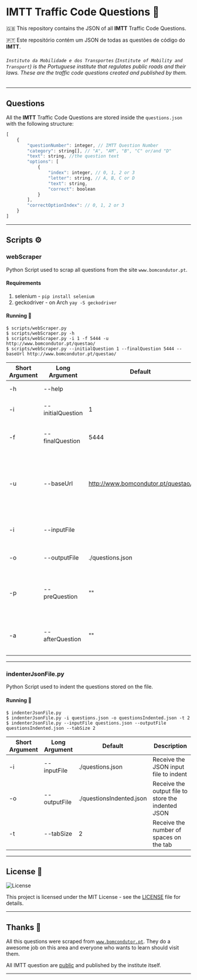 # IMTT Traffic Code Questions 🚗

🇬🇧 This repository contains the JSON of all __IMTT__ Traffic Code Questions.

🇵🇹 Este repositório contém um JSON de todas as questões de código do __IMTT__.

###### `Instituto da Mobilidade e dos Transportes` (`Institute of Mobility and Transport`) is the Portuguese institute that regulates public roads and their laws. These are the traffic code questions created and published by them.

---

## Questions

All the __IMTT__ Traffic Code Questions are stored inside the `questions.json` with the following structure:

```javascript
[
	{
		"questionNumber": integer, // IMTT Question Number
		"category": string[], // "A", "AM", "B", "C" or/and "D"
		"text": string, //the question text
		"options": [
			{
				"index": integer, // 0, 1, 2 or 3
				"letter": string, // A, B, C or D
				"text": string,
				"correct": boolean
			}
		],
		"correctOptionIndex": // 0, 1, 2 or 3
	}
]
```

---

## Scripts ⚙️

### webScraper

Python Script used to scrap all questions from the site `www.bomcondutor.pt`.

#### Requirements

1. selenium - `pip install selenium`
2. geckodriver - on Arch `yay -S geckodriver`

#### Running 🚀

```console
$ scripts/webScraper.py
$ scripts/webScraper.py -h
$ scripts/webScraper.py -i 1 -f 5444 -u http://www.bomcondutor.pt/questao/
$ scripts/webScraper.py --initialQuestion 1 --finalQuestion 5444 --baseUrl http://www.bomcondutor.pt/questao/
```

| Short Argument | Long Argument     | Default                          | Description                                                                                                      |
|----------------|-------------------|----------------------------------|------------------------------------------------------------------------------------------------------------------|
|-h              | --help            |                                  | Show help menu                                                                                                   |
|-i              | --initialQuestion | 1                                | Receive the first question to scrap                                                                              |
|-f              | --finalQuestion   | 5444                             | Receive the last (included) question to scrap                                                                    |
|-u              | --baseUrl         |http://www.bomcondutor.pt/questao/| Receive the base url to use on scrap. Need be a copy of `bomcondutor.pt`. Can be used offline copies of the site |
|-i              | --inputFile       |                                  | Receive the input file to continue the JSON                                                                      |
|-o              | --outputFile      | ./questions.json                 | Receive the output file to store the JSON                                                                        |
|-p              | --preQuestion     | ""                               | Receive the string to use before question number on the URL. Ex.: ".html"                                        |
|-a              | --afterQuestion   | ""                               | Receive the string to use after question number on the URL                                                       |

---

### indenterJsonFile.py

Python Script used to indent the questions stored on the file.

#### Running 🚀

```console
$ indenterJsonFile.py
$ indenterJsonFile.py -i questions.json -o questionsIndented.json -t 2
$ indenterJsonFile.py --inputFile questions.json --outputFile questionsIndented.json --tabSize 2
```

| Short Argument | Long Argument     | Default                          | Description                                        |
|----------------|-------------------|----------------------------------|----------------------------------------------------|
|-i              | --inputFile       | ./questions.json                 | Receive the JSON input file to indent              |
|-o              | --outputFile      | ./questionsIndented.json         | Receive the output file to store the indented JSON |
|-t              | --tabSize         | 2                                | Receive the number of spaces on the tab            |

---

## License 📝

<img alt="License" src="https://img.shields.io/badge/license-MIT-%2304D361">

This project is licensed under the MIT License - see the [LICENSE](LICENSE) file for details.

---

## Thanks 🙏

All this questions were scraped from [`www.bomcondutor.pt`](https://www.bomcondutor.pt). They do a awesome job on this area and everyone who wants to learn should visit them.

All IMTT question are [public](https://www.imt-ip.pt/sites/IMTT/Portugues/Condutores/PerguntasExames/Paginas/PerguntasExamesAtualizacao.aspx) and published by the institute itself.

---